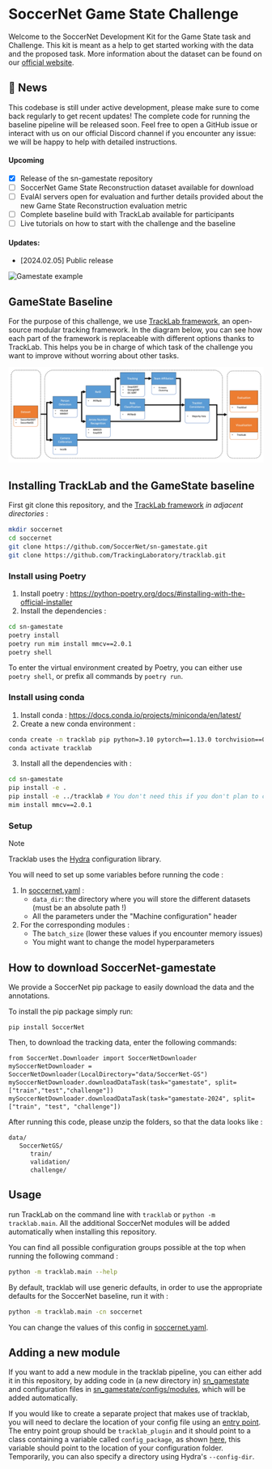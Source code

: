 # SoccerNet Game State Challenge

Welcome to the SoccerNet Development Kit for the Game State task and Challenge.
This kit is meant as a help to get started working with the data and the proposed task.
More information about the dataset can be found on our [official website](https://www.soccer-net.org/).


## 🚀 News
This codebase is still under active development, please make sure to come back regularly to get recent updates!
The complete code for running the baseline pipeline will be released soon.
Feel free to open a GitHub issue or interact with us on our official Discord channel if you encounter any issue: we will 
be happy to help with detailed instructions.

#### Upcoming
- [x] Release of the sn-gamestate repository
- [ ] SoccerNet Game State Reconstruction dataset available for download
- [ ] EvalAI servers open for evaluation and further details provided about the new Game State Reconstruction evaluation metric
- [ ] Complete baseline build with TrackLab available for participants
- [ ] Live tutorials on how to start with the challenge and the baseline

#### Updates:
- [2024.02.05] Public release


![Gamestate example](images/gamestate-example.jpg)

## GameState Baseline
For the purpose of this challenge, we use [TrackLab framework](https://github.com/TrackingLaboratory/tracklab), an open-source modular tracking framework. In the diagram below, you can see how each part of the framework is replaceable with different options thanks to TrackLab. This helps you be in charge of which task of the challenge you want to improve without worring about other tasks.

![Tracklab diagram](images/tracklab_diag.jpg)
## Installing TrackLab and the GameState baseline 
First git clone this repository, and the [TrackLab framework](https://github.com/TrackingLaboratory/tracklab) *in adjacent directories* : 
```bash
mkdir soccernet
cd soccernet
git clone https://github.com/SoccerNet/sn-gamestate.git
git clone https://github.com/TrackingLaboratory/tracklab.git
```

### Install using Poetry
1. Install poetry : https://python-poetry.org/docs/#installing-with-the-official-installer
2. Install the dependencies : 
```bash
cd sn-gamestate
poetry install
poetry run mim install mmcv==2.0.1
poetry shell
```

To enter the virtual environment created by Poetry, you can either use `poetry shell`, or prefix all commands by
`poetry run`.

### Install using conda
1. Install conda : https://docs.conda.io/projects/miniconda/en/latest/
2. Create a new conda environment : 
```bash 
conda create -n tracklab pip python=3.10 pytorch==1.13.0 torchvision==0.14.0 pytorch-cuda=11.7 -c pytorch -c nvidia -y
conda activate tracklab
```
3. Install all the dependencies with : 
```bash
cd sn-gamestate
pip install -e .
pip install -e ../tracklab # You don't need this if you don't plan to change files in tracklab
mim install mmcv==2.0.1
```



### Setup

> [!NOTE]
> Tracklab uses the [Hydra](https://github.com/facebookresearch/hydra) configuration library.

You will need to set up some variables before running the code :

1. In [soccernet.yaml](sn_gamestate/configs/soccernet.yaml) :
   - `data_dir`: the directory where you will store the different datasets (must be an absolute path !)
   - All the parameters under the "Machine configuration" header
2. For the corresponding modules :
   - The `batch_size` (lower these values if you encounter memory issues)
   - You might want to change the model hyperparameters

## How to download SoccerNet-gamestate

We provide a SoccerNet pip package to easily download the data and the annotations.

To install the pip package simply run:

```
pip install SoccerNet
```

Then, to download the tracking data, enter the following commands:

```
from SoccerNet.Downloader import SoccerNetDownloader
mySoccerNetDownloader = SoccerNetDownloader(LocalDirectory="data/SoccerNet-GS")
mySoccerNetDownloader.downloadDataTask(task="gamestate", split=["train","test","challenge"])
mySoccerNetDownloader.downloadDataTask(task="gamestate-2024", split=["train", "test", "challenge"])
```

After running this code, please unzip the folders, so that the data looks like : 
```
data/
   SoccerNetGS/
      train/
      validation/
      challenge/
```




## Usage

run TrackLab on the command line with `tracklab` or `python -m tracklab.main`. All the additional
SoccerNet modules will be added automatically when installing this repository.

You can find all possible configuration groups possible at the top when running the following command :  
```bash
python -m tracklab.main --help
```

By default, tracklab will use generic defaults, in order to use the appropriate defaults for the
SoccerNet baseline, run it with :
```bash
python -m tracklab.main -cn soccernet
```

You can change the values of this config in [soccernet.yaml](sn_gamestate/configs/soccernet.yaml).

## Adding a new module

If you want to add a new module in the tracklab pipeline, you can either add it in this repository,
by adding code in (a new directory in) [sn_gamestate](sn_gamestate) and configuration files in 
[sn_gamestate/configs/modules](sn_gamestate/configs/modules), which will be added automatically. 

If you would like to create a separate project that makes use of tracklab, you will need to declare
the location of your config file using an [entry point](https://setuptools.pypa.io/en/stable/userguide/entry_point.html#entry-points-for-plugins).
The entry point group should be `tracklab_plugin` and it should point to a class containing a variable called `config_package`,
as shown [here](sn_gamestate/config_finder.py), this variable should point to the location of your configuration folder.
Temporarily, you can also specify a directory using Hydra's `--config-dir`.
